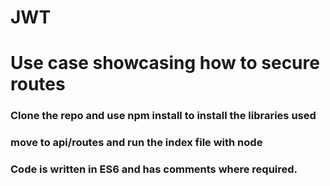 # JWT
<h1>Use case showcasing how to secure routes</h1>
<h3> Clone the repo and use npm install to install the libraries used</h3>
<h3> move to api/routes and run the index file with node </h3>
<h3> Code is written in ES6 and has comments where required.</h3>
